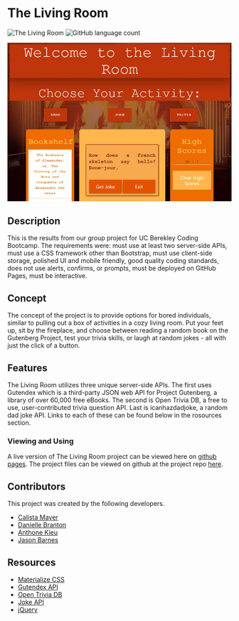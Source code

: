 # The Living Room
![The Living Room](https://img.shields.io/github/languages/top/yooperjb/Living-Room)  ![GitHub language count](https://img.shields.io/github/languages/count/yooperjb/Living-Room)

![Dashboard](./assets/images/front_page.jpg)

## Description
This is the results from our group project for UC Berekley Coding Bootcamp. The requirements were: must use at least two server-side APIs, must use a CSS framework other than Bootstrap, must use client-side storage, polished UI and mobile friendly, good quality coding standards, does not use alerts, confirms, or prompts, must be deployed on GitHub Pages, must be interactive.

## Concept
The concept of the project is to provide options for bored individuals, similar to pulling out a box of activities in a cozy living room. Put your feet up, sit by the fireplace, and choose between reading a random book on the Gutenberg Project, test your trivia skills, or laugh at random jokes - all with just the click of a button.

## Features
The Living Room utilizes three unique server-side APIs. The first uses Gutendex which is a third-party JSON web API for Project Gutenberg, a library of over 60,000 free eBooks. The second is Open Trivia DB, a free to use, user-contributed trivia question API. Last is icanhazdadjoke, a random dad joke API. Links to each of these can be found below in the rosources section. 

### Viewing and Using
A live version of The Living Room project can be viewed here on [github pages](https://yooperjb.github.io/Living-Room/). The project files can be viewed on github at the project repo [here](https://github.com/yooperjb/Living-Room).

## Contributors
This project was created by the following developers.

* [Calista Mayer](https://github.com/calistamayer)
* [Danielle Branton](https://github.com/webprinc3ss)
* [Anthone Kieu](https://github.com/anthonykieu)
* [Jason Barnes](https://github.com/yooperjb)

## Resources
* [Materialize CSS](https://materializecss.com/)
* [Gutendex API](https://github.com/garethbjohnson/gutendex)
* [Open Trivia DB](https://opentdb.com/)
* [Joke API](https://icanhazdadjoke.com/)
* [jQuery](https://jquery.com/)